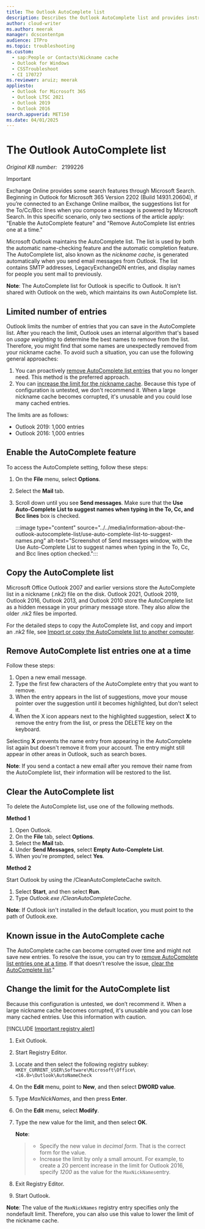 ```yaml
---
title: The Outlook AutoComplete list
description: Describes the Outlook AutoComplete list and provides instructions to manage it.
author: cloud-writer
ms.author: meerak
manager: dcscontentpm
audience: ITPro
ms.topic: troubleshooting
ms.custom: 
  - sap:People or Contacts\Nickname cache
  - Outlook for Windows
  - CSSTroubleshoot
  - CI 170727
ms.reviewer: aruiz; meerak
appliesto: 
  - Outlook for Microsoft 365
  - Outlook LTSC 2021    
  - Outlook 2019
  - Outlook 2016
search.appverid: MET150
ms.date: 04/01/2025
---
```

# The Outlook AutoComplete list

_Original KB number:_ &nbsp; 2199226

> [!IMPORTANT]
>
> Exchange Online provides some search features through Microsoft Search. Beginning in Outlook for Microsoft 365 Version 2202 (Build 14931.20604), if you’re connected to an Exchange Online mailbox, the suggestions list for the To/Cc/Bcc lines when you compose a message is powered by Microsoft Search. In this specific scenario, only two sections of the article apply: "Enable the AutoComplete feature" and "Remove AutoComplete list entries one at a time."

Microsoft Outlook maintains the AutoComplete list. The list is used by both the automatic name-checking feature and the automatic completion feature. The AutoComplete list, also known as the *nickname cache*, is generated automatically when you send email messages from Outlook. The list contains SMTP addresses, LegacyExchangeDN entries, and display names for people you sent mail to previously.

**Note**: The AutoComplete list for Outlook is specific to Outlook. It isn't shared with Outlook on the web, which maintains its own AutoComplete list.

## Limited number of entries

Outlook limits the number of entries that you can save in the AutoComplete list. After you reach the limit, Outlook uses an internal algorithm that's based on *usage weighting* to determine the best names to remove from the list. Therefore, you might find that some names are unexpectedly removed from your nickname cache. To avoid such a situation, you can use the following general approaches:

1. You can proactively [remove AutoComplete list entries](#remove-autocomplete-list-entries-one-at-a-time) that you no longer need. This method is the preferred approach.
2. You can [increase the limit for the nickname cache](#change-the-limit-for-the-autocomplete-list). Because this type of configuration is untested, we don't recommend it. When a large nickname cache becomes corrupted, it's unusable and you could lose many cached entries.

The limits are as follows:

- Outlook 2019: 1,000 entries
- Outlook 2016: 1,000 entries

## Enable the AutoComplete feature

To access the AutoComplete setting, follow these steps:

1. On the **File**  menu, select **Options**.
2. Select the **Mail** tab.
3. Scroll down until you see **Send messages**. Make sure that the **Use Auto-Complete List to suggest names when typing in the To, Cc, and Bcc lines** box is checked.

    :::image type="content" source="../../media/information-about-the-outlook-autocomplete-list/use-auto-complete-list-to-suggest-names.png" alt-text="Screenshot of Send messages window, with the Use Auto-Complete List to suggest names when typing in the To, Cc, and Bcc lines option checked.":::

## Copy the AutoComplete list

Microsoft Office Outlook 2007 and earlier versions store the AutoComplete list in a nickname (.nk2) file on the disk. Outlook 2021, Outlook 2019, Outlook 2016, Outlook 2013, and Outlook 2010 store the AutoComplete list as a hidden message in your primary message store. They also allow the older .nk2 files be imported.

For the detailed steps to copy the AutoComplete list, and copy and import an .nk2 file, see [Import or copy the AutoComplete list to another computer](https://support.microsoft.com/office/import-or-copy-the-auto-complete-list-to-another-computer-83558574-20dc-4c94-a531-25a42ec8e8f0).

## Remove AutoComplete list entries one at a time

Follow these steps:

1. Open a new email message.
2. Type the first few characters of the AutoComplete entry that you want to remove.
3. When the entry appears in the list of suggestions, move your mouse pointer over the suggestion until it becomes highlighted, but don't select it.
4. When the X icon appears next to the highlighted suggestion, select **X** to remove the entry from the list, or press the DELETE key on the keyboard.

Selecting **X** prevents the name entry from appearing in the AutoComplete list again but doesn't remove it from your account. The entry might still appear in other areas in Outlook, such as search boxes.

**Note**: If you send a contact a new email after you remove their name from the AutoComplete list, their information will be restored to the list.

## Clear the AutoComplete list

To delete the AutoComplete list, use one of the following methods.

**Method 1**

1. Open Outlook.
2. On the **File** tab, select **Options**.
3. Select the **Mail** tab.
4. Under **Send Messages**, select **Empty Auto-Complete List**.
5. When you're prompted, select **Yes**.

**Method 2**

Start Outlook by using the /CleanAutoCompleteCache switch.

1. Select **Start**, and then select **Run**.
2. Type *Outlook.exe /CleanAutoCompleteCache*.

**Note**: If Outlook isn't installed in the default location, you must point to the path of Outlook.exe.

## Known issue in the AutoComplete cache

The AutoComplete cache can become corrupted over time and might not save new entries. To resolve the issue, you can try to [remove AutoComplete list entries one at a time](#remove-autocomplete-list-entries-one-at-a-time). If that doesn't resolve the issue, [clear the  AutoComplete list](#clear-the-autocomplete-list)."

## Change the limit for the AutoComplete list

Because this configuration is untested, we don’t recommend it. When a large nickname cache becomes corrupted, it's unusable and you can lose many cached entries. Use this information with caution.

[!INCLUDE [Important registry alert](../../includes/registry-important-alert.md)]

1. Exit Outlook.
2. Start Registry Editor.
3. Locate and then select the following registry subkey:  
   `HKEY_CURRENT_USER\Software\Microsoft\Office\<16.0>\Outlook\AutoNameCheck`
4. On the **Edit** menu, point to **New**, and then select **DWORD value**.
5. Type *MaxNickNames*, and then press **Enter**.
6. On the **Edit** menu, select **Modify**.
7. Type the new value for the limit, and then select **OK**.

    **Note**:
    >
    > - Specify the new value in *decimal form*. That is the correct form for the value.
    > - Increase the limit by only a small amount. For example, to create a 20 percent increase in the limit for Outlook 2016, specify *1200* as the value for the `MaxNickNames`entry.

8. Exit Registry Editor.
9. Start Outlook.

**Note**:
The value of the `MaxNickNames` registry entry specifies only the nondefault limit. Therefore, you can also use this value to lower the limit of the nickname cache.
